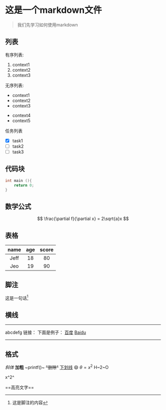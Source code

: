 # 这是一个markdown文件
>我们先学习如何使用markdown
## 列表
有序列表:
1. context1
2. context2
3. context3

无序列表:
- context1
- context2
- context3
* context4
* context5

任务列表
- [x] task1
- [ ] task2
- [ ] task3

## 代码块
~~~c
int main (){
	return 0;
}
~~~

## 数学公式
$$
\frac{\partial f}{\partial x} = 2\sqrt{a}x
$$

## 表格
|name|age|score|
|:---:|:---:|:---:|
|Jeff|18|80|
|Jeo|19|90|

## 脚注
这是一句话[^脚注]

[^脚注]:这是脚注的内容
## 横线
---
abcdefg
链接：
下面是例子：
[百度](baidu.com)
[Baidu][id]

[id]: https://baidu.com

---

## 格式
*斜体*
**加粗**
~printf()~
~~"删除"~~
<u>下划线</u>
:smile:
$\theta=x^2$
H~2~O

x^2^

==高亮文字==

 
